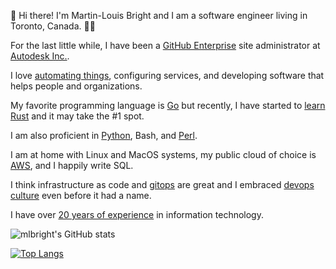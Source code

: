 👋 Hi there! I'm Martin-Louis Bright and I am a software engineer living in Toronto, Canada. 👨‍💻

For the last little while, I have been a [GitHub Enterprise][ghes] site administrator at [Autodesk Inc.][autodesk].

I love [automating things][xkcd-automation], configuring services, and developing software that helps people and organizations.

My favorite programming language is [Go][golang] but recently, I have started to [learn Rust][rust] and it may take the #1 spot.

I am also proficient in [Python][python], Bash, and [Perl][perl].

I am at home with Linux and MacOS systems, my public cloud of choice is [AWS][aws], and I happily write SQL.

I think infrastructure as code and [gitops][gitops] are great and I embraced [devops culture][devops] even before it had a name.

I have over [20 years of experience][cv] in information technology.

![mlbright's GitHub stats](https://github-readme-stats.vercel.app/api?username=mlbright&show_icons=true&theme=radical)

[![Top Langs](https://github-readme-stats.vercel.app/api/top-langs/?username=mlbright&layout=compact)](https://github.com/anuraghazra/github-readme-stats)


[autodesk]: https://www.autodesk.com/
[ghes]: https://github.com/enterprise
[xkcd-automation]: https://xkcd.com/1319/
[aws]: https://aws.amazon.com/
[golang]: https://golang.org
[python]: https://www.python.org/
[perl]: https://perl.com
[devops]: https://en.wikipedia.org/wiki/DevOps
[ioc]: https://en.wikipedia.org/wiki/Infrastructure_as_code
[gitops]: https://www.gitops.tech/
[rust]: https://www.rust-lang.org/
[cv]: https://mlbright.github.io/cv
